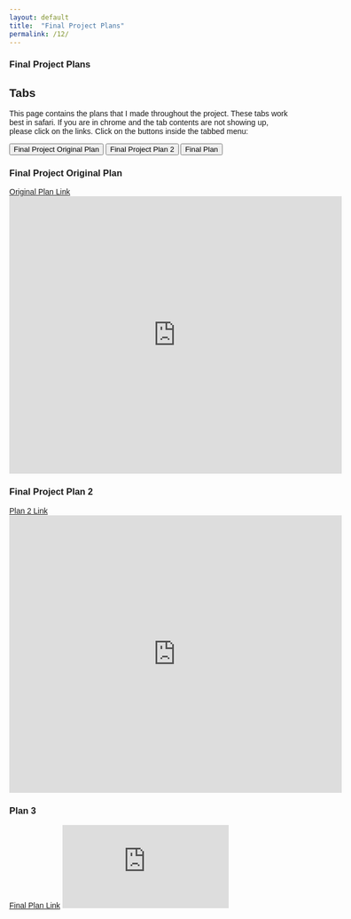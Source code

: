 ```yaml
---
layout: default
title:  "Final Project Plans"
permalink: /12/
---
```


### Final Project Plans
			
<html>
<head>
<meta name="viewport" content="width=device-width, initial-scale=1">
<style>
body {font-family: Arial;} 

/* Style the tab */
.tab {
  overflow: hidden;
  border: 1px solid #ccc;
  background-color: #f1f1f1;
}

/* Style the buttons inside the tab */
.tab button {
  background-color: inherit;
  float: left;
  border: none;
  outline: none;
  cursor: pointer;
  padding: 14px 16px;
  transition: 0.3s;
  font-size: 17px;
}

/* Change background color of buttons on hover */
.tab button:hover {
  background-color: #ddd;
}

/* Create an active/current tablink class */
.tab button.active {
  background-color: #ccc;
}

/* Style the tab content */
.tabcontent {
  display: none;
  padding: 6px 12px;
  border: 1px solid #ccc;
  border-top: none;
}
</style>
</head>
<body>

<h2>Tabs</h2>
<p> This page contains the plans that I made throughout the project. These tabs work best in safari. If you are in chrome and the tab contents are not showing up, please click on the links. Click on the buttons inside the tabbed menu:</p>


<div class="tab">
  <button class="tablinks" onclick="openCity(event, 'Final Project Original Plan')">Final Project Original Plan</button>
  <button class="tablinks" onclick="openCity(event, 'Final Project Plan 2')">Final Project Plan 2</button>
	<button class="tablinks" onclick="openCity(event, 'Plan 3')">Final Plan</button>
</div>


<div id="Final Project Original Plan" class="tabcontent">
  <h3>Final Project Original Plan</h3>
  <p> <a href="https://docs.google.com/document/d/1lwFWprxDkQgblWIpog1j_dIiaDs_jzjJ_5lyDi-J3wg/edit?usp=sharing
">Original Plan Link</a>
	  <iframe src="https://docs.google.com/document/d/1lwFWprxDkQgblWIpog1j_dIiaDs_jzjJ_5lyDi-J3wg/edit?usp=sharing" style="width:600px; height:500px;" frameborder="0"></iframe>

</p>
</div>

<div id="Final Project Plan 2" class="tabcontent">
  <h3>Final Project Plan 2</h3>
  <p> 
	 <a href="https://docs.google.com/document/d/1g7VfImK2Aelp6CDwWc0NSYQ_VkU76Y93SXhcfRu0560
">Plan 2 Link</a>
	  
<iframe src="https://docs.google.com/document/d/1g7VfImK2Aelp6CDwWc0NSYQ_VkU76Y93SXhcfRu0560" style="width:600px; height:500px;" frameborder="0"></iframe>

 </p> 
</div>

<div id="Plan 3" class="tabcontent">
  <h3>Plan 3</h3>
	
  <p> <a href="https://docs.google.com/document/d/1iUxP3WUQkKK1ayuvKkRupLUH8T-d88zNqGBm1yYudVE/edit?usp=sharing
">Final Plan Link</a>
	<iframe src="https://docs.google.com/document/d/1iUxP3WUQkKK1ayuvKkRupLUH8T-d88zNqGBm1yYudVE/edit?usp=sharing" frameborder="0"></iframe> </p>
</div>


<script>
function openCity(evt, cityName) {
  var i, tabcontent, tablinks;
  tabcontent = document.getElementsByClassName("tabcontent");
  for (i = 0; i < tabcontent.length; i++) {
    tabcontent[i].style.display = "none";
  }
  tablinks = document.getElementsByClassName("tablinks");
  for (i = 0; i < tablinks.length; i++) {
    tablinks[i].className = tablinks[i].className.replace(" active", "");
  }
  document.getElementById(cityName).style.display = "block";
  evt.currentTarget.className += " active";
}
</script>
   
</body>
</html> 
